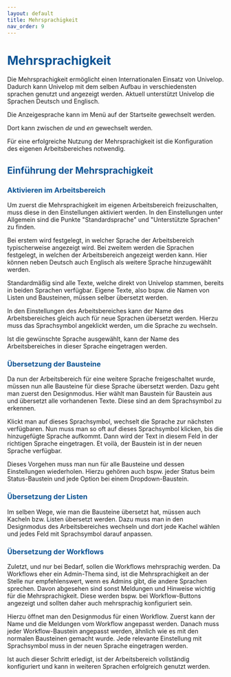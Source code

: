 ```yaml
---
layout: default
title: Mehrsprachigkeit
nav_order: 9
---
```


# <span style="color:#0b5394">**Mehrsprachigkeit**</span>

Die Mehrsprachigkeit ermöglicht einen Internationalen Einsatz von Univelop.
Dadurch kann Univelop mit dem selben Aufbau in verschiedensten sprachen genutzt und angezeigt werden.
Aktuell unterstützt Univelop die Sprachen Deutsch und Englisch.

Die Anzeigesprache kann im Menü auf der Startseite gewechselt werden.
<!--TODO: Screenshot!!!!-->
Dort kann zwischen *de* und *en* gewechselt werden.

Für eine erfolgreiche Nutzung der Mehrsprachigkeit ist die Konfiguration des eigenen Arbeitsbereiches notwendig.

## <span style="color:#0b5394">**Einführung der Mehrsprachigkeit**</span>

### <span style="color:#0b5394">**Aktivieren im Arbeitsbereich**</span>

Um zuerst die Mehrsprachigkeit im eigenen Arbeitsbereich freizuschalten, muss diese in den Einstellungen aktiviert werden. 
In den Einstellungen unter Allgemein sind die Punkte "Standardsprache" und "Unterstützte Sprachen" zu finden.

<!--TODO: Screenshot!!!!-->

Bei erstem wird festgelegt, in welcher Sprache der Arbeitsbereich typischerweise angezeigt wird.
Bei zweitem werden die Sprachen festgelegt, in welchen der Arbeitsbereich angezeigt werden kann.
Hier können neben Deutsch auch Englisch als weitere Sprache hinzugewählt werden.

Standardmäßig sind alle Texte, welche direkt von Univelop stammen, bereits in beiden Sprachen verfügbar.
Eigene Texte, also bspw. die Namen von Listen und Bausteinen, müssen selber übersetzt werden.

In den Einstellungen des Arbeitsbereiches kann der Name des Arbeitsbereiches gleich auch für neue Sprachen übersetzt werden. Hierzu muss das Sprachsymbol angeklickt werden, um die Sprache zu wechseln.
<!--TODO: Screenshot!!!!-->

Ist die gewünschte Sprache ausgewählt, kann der Name des Arbeitsbereiches in dieser Sprache eingetragen werden.

### <span style="color:#0b5394">**Übersetzung der Bausteine**</span>

Da nun der Arbeitsbereich für eine weitere Sprache freigeschaltet wurde, müssen nun alle Bausteine für diese Sprache übersetzt werden. Dazu geht man zuerst den Designmodus. Hier wählt man Baustein für Baustein aus
und übersetzt alle vorhandenen Texte. Diese sind an dem Sprachsymbol zu erkennen. 

<!--TODO: Screenshot!!!!-->

Klickt man auf dieses Sprachsymbol, wechselt die Sprache zur nächsten verfügbaren. 
Nun muss man so oft auf dieses Sprachsymbol klicken, bis die hinzugefügte Sprache aufkommt.
Dann wird der Text in diesem Feld in der richtigen Sprache eingetragen. 
Et voilà, der Baustein ist in der neuen Sprache verfügbar.

Dieses Vorgehen muss man nun für alle Bausteine und dessen Einstellungen wiederholen.
Hierzu gehören auch bspw. jeder Status beim Status-Baustein und jede Option bei einem Dropdown-Baustein.

### <span style="color:#0b5394">**Übersetzung der Listen**</span>

<!--TODO: Screenshot!!!!-->

Im selben Wege, wie man die Bausteine übersetzt hat, müssen auch Kacheln bzw. Listen übersetzt werden.
Dazu muss man in den Designmodus des Arbeitsbereiches wechseln und dort jede Kachel wählen und jedes Feld mit 
Sprachsymbol darauf anpassen.

### <span style="color:#0b5394">**Übersetzung der Workflows**</span>

Zuletzt, und nur bei Bedarf, sollen die Workflows mehrsprachig werden.
Da Workflows eher ein Admin-Thema sind, ist die Mehrsprachigkeit an der Stelle nur empfehlenswert, 
wenn es Admins gibt, die andere Sprachen sprechen. 
Davon abgesehen sind sonst Meldungen und Hinweise wichtig für die Mehrsprachigkeit.
Diese werden bspw. bei Workflow-Buttons angezeigt und sollten daher auch mehrsprachig konfiguriert sein.

Hierzu öffnet man den Designmodus für einen Workflow.
Zuerst kann der Name und die Meldungen vom Workflow angepasst werden.
Danach muss jeder Workflow-Baustein angepasst werden, ähnlich wie es mit den normalen Bausteinen gemacht wurde.
Jede relevante Einstellung mit Sprachsymbol muss in der neuen Sprache eingetragen werden.


Ist auch dieser Schritt erledigt, ist der Arbeitsbereich vollständig konfiguriert und kann
in weiteren Sprachen erfolgreich genutzt werden. 
